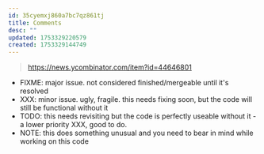 ```yaml
---
id: 35cyemxj860a7bc7qz861tj
title: Comments
desc: ""
updated: 1753329220579
created: 1753329144749
---
```


> https://news.ycombinator.com/item?id=44646801

- FIXME: major issue. not considered finished/mergeable until it's resolved
- XXX: minor issue. ugly, fragile. this needs fixing soon, but the code will still be functional without it
- TODO: this needs revisiting but the code is perfectly useable without it - a lower priority XXX, good to do.
- NOTE: this does something unusual and you need to bear in mind while working on this code
